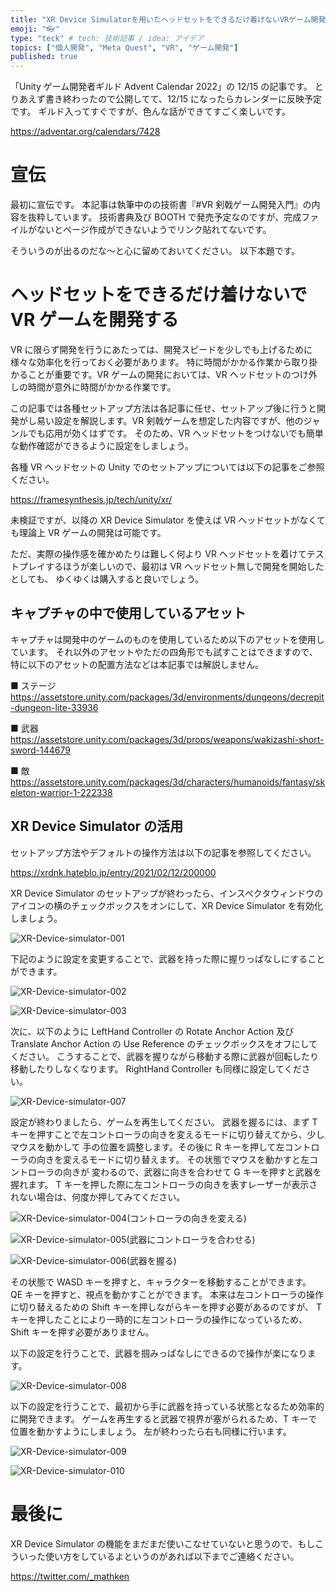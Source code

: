 ```yaml
---
title: "XR Device Simulatorを用いたヘッドセットをできるだけ着けないVRゲーム開発方法"
emoji: "👓"
type: "teck" # tech: 技術記事 / idea: アイデア
topics: ["個人開発", "Meta Quest", "VR", "ゲーム開発"]
published: true
---
```


「Unity ゲーム開発者ギルド Advent Calendar 2022」の 12/15 の記事です。
とりあえず書き終わったので公開してて、12/15 になったらカレンダーに反映予定です。
ギルド入ってすぐですが、色んな話ができてすごく楽しいです。

https://adventar.org/calendars/7428

# 宣伝

最初に宣伝です。
本記事は執筆中のの技術書『#VR 剣戟ゲーム開発入門』の内容を抜粋しています。
技術書典及び BOOTH で発売予定なのですが、完成ファイルがないとページ作成ができないようでリンク貼れてないです。

そういうのが出るのだな～と心に留めておいてください。
以下本題です。

# ヘッドセットをできるだけ着けないで VR ゲームを開発する

VR に限らず開発を行うにあたっては、開発スピードを少しでも上げるために様々な効率化を行っておく必要があります。
特に時間がかかる作業から取り掛かることが重要です。VR ゲームの開発においては、VR ヘッドセットのつけ外しの時間が意外に時間がかかる作業です。

この記事では各種セットアップ方法は各記事に任せ、セットアップ後に行うと開発がし易い設定を解説します。VR 剣戟ゲームを想定した内容ですが、他のジャンルでも応用が効くはずです。
そのため、VR ヘッドセットをつけないでも簡単な動作確認ができるように設定をしましょう。

各種 VR ヘッドセットの Unity でのセットアップについては以下の記事をご参照ください。

https://framesynthesis.jp/tech/unity/xr/

未検証ですが、以降の XR Device Simulator を使えば VR ヘッドセットがなくても理論上 VR ゲームの開発は可能です。

ただ、実際の操作感を確かめたりは難しく何より VR ヘッドセットを着けてテストプレイするほうが楽しいので、最初は VR ヘッドセット無しで開発を開始したとしても、
ゆくゆくは購入すると良いでしょう。

## キャプチャの中で使用しているアセット

キャプチャは開発中のゲームのものを使用しているため以下のアセットを使用しています。
それ以外のアセットやただの四角形でも試すことはできますので、特に以下のアセットの配置方法などは本記事では解説しません。

■ ステージ
https://assetstore.unity.com/packages/3d/environments/dungeons/decrepit-dungeon-lite-33936

■ 武器
https://assetstore.unity.com/packages/3d/props/weapons/wakizashi-short-sword-144679

■ 敵
https://assetstore.unity.com/packages/3d/characters/humanoids/fantasy/skeleton-warrior-1-222338

## XR Device Simulator の活用

セットアップ方法やデフォルトの操作方法は以下の記事を参照してください。

https://xrdnk.hateblo.jp/entry/2021/02/12/200000

XR Device Simulator のセットアップが終わったら、インスペクタウィンドウのアイコンの横のチェックボックスをオンにして、XR Device Simulator を有効化しましょう。

![XR-Device-simulator-001](/images/headset-less-vr-video-game-dev/XR-Device-simulator-001.png)

下記のように設定を変更することで、武器を持った際に握りっぱなしにすることができます。

![XR-Device-simulator-002](/images/headset-less-vr-video-game-dev/XR-Device-simulator-002.png)

![XR-Device-simulator-003](/images/headset-less-vr-video-game-dev/XR-Device-simulator-003.png)

次に、以下のように LeftHand Controller の Rotate Anchor Action 及び
Translate Anchor Action の Use Reference のチェックボックスをオフにしてください。
こうすることで、武器を握りながら移動する際に武器が回転したり移動したりしなくなります。
RightHand Controller も同様に設定してください。

![XR-Device-simulator-007](/images/headset-less-vr-video-game-dev/XR-Device-simulator-007.png)

設定が終わりましたら、ゲームを再生してください。
武器を握るには、まず T キーを押すことで左コントローラの向きを変えるモードに切り替えてから、少しマウスを動かして
手の位置を調整します。その後に R キーを押して左コントローラの向きを変えるモードに切り替えます。
その状態でマウスを動かすと左コントローラの向きが
変わるので、武器に向きを合わせて G キーを押すと武器を握れます。
T キーを押した際に左コントローラの向きを表すレーザーが表示されない場合は、何度か押してみてください。

![XR-Device-simulator-004(コントローラの向きを変える)](/images/headset-less-vr-video-game-dev/XR-Device-simulator-004.png)

![XR-Device-simulator-005(武器にコントローラを合わせる)](/images/headset-less-vr-video-game-dev/XR-Device-simulator-005.png)

![XR-Device-simulator-006(武器を握る)](/images/headset-less-vr-video-game-dev/XR-Device-simulator-006.png)

その状態で WASD キーを押すと、キャラクターを移動することができます。
QE キーを押すと、視点を動かすことができます。
本来は左コントローラの操作に切り替えるための Shift キーを押しながらキーを押す必要があるのですが、
T キーを押したことにより一時的に左コントローラの操作になっているため、Shift キーを押す必要がありません。

以下の設定を行うことで、武器を掴みっぱなしにできるので操作が楽になります。

![XR-Device-simulator-008](/images/headset-less-vr-video-game-dev/XR-Device-simulator-008.jpg)

以下の設定を行うことで、最初から手に武器を持っている状態となるため効率的に開発できます。
ゲームを再生すると武器で視界が塞がられるため、T キーで位置を動かすようにしましょう。
左が終わったら右も同様に行います。

![XR-Device-simulator-009](/images/headset-less-vr-video-game-dev/XR-Device-simulator-009.jpg)

![XR-Device-simulator-010](/images/headset-less-vr-video-game-dev/XR-Device-simulator-010.jpg)

# 最後に

XR Device Simulator の機能をまだまだ使いこなせていないと思うので、もしこういった使い方をしているよというのがあれば以下までご連絡ください。

https://twitter.com/_mathken
